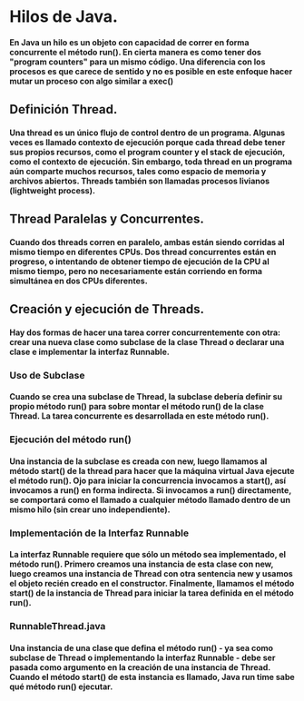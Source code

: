 # Hilos de Java.
#### En Java un hilo es un objeto con capacidad de correr en forma concurrente el método run(). En cierta manera es como tener dos "program counters" para un mismo código. Una diferencia con los procesos es que carece de sentido y no es posible en este enfoque hacer mutar un proceso con algo similar a exec()

## Definición Thread.
#### Una thread es un único flujo de control dentro de un programa. Algunas veces es llamado contexto de ejecución porque cada thread debe tener sus propios recursos, como el program counter y el stack de ejecución, como el contexto de ejecución. Sin embargo, toda thread en un programa aún comparte muchos recursos, tales como espacio de memoria  y archivos abiertos. Threads también son llamadas procesos livianos (lightweight process).

## Thread Paralelas y Concurrentes.
#### Cuando dos threads corren en paralelo, ambas están siendo corridas al mismo tiempo en diferentes CPUs. Dos thread concurrentes están en progreso, o intentando de obtener tiempo de ejecución de la CPU al mismo tiempo, pero no necesariamente están corriendo en forma simultánea en dos CPUs diferentes.

## Creación y ejecución de Threads.
#### Hay dos formas de hacer una tarea correr concurrentemente con otra: crear una nueva clase como subclase de la clase Thread o declarar una clase e implementar la interfaz Runnable.
### Uso de Subclase
#### Cuando se crea una subclase de Thread, la subclase debería definir su propio método run() para sobre montar el método run() de la  clase Thread. La tarea concurrente es desarrollada en este método run().
### Ejecución del método run()
#### Una instancia de la subclase es creada con new, luego llamamos al método start() de la thread para hacer que la máquina virtual Java ejecute el método run(). Ojo para iniciar la concurrencia invocamos a start(), así invocamos a run() en forma indirecta. Si invocamos a run() directamente, se comportará como el llamado a cualquier método llamado dentro de un mismo hilo (sin crear uno independiente).
### Implementación de la Interfaz Runnable
#### La interfaz Runnable requiere que sólo un método sea implementado, el método run(). Primero creamos una instancia de esta clase con new, luego creamos una instancia de Thread con otra sentencia new y usamos el objeto recién creado en el constructor. Finalmente, llamamos el método start() de la instancia de Thread para iniciar la tarea definida en el método run().
### RunnableThread.java
#### Una instancia de una clase que defina el método run() - ya sea como subclase de Thread o implementando la interfaz Runnable - debe ser pasada como argumento en la creación de una instancia de Thread. Cuando el método start() de esta instancia es llamado, Java run  time sabe qué método run() ejecutar.